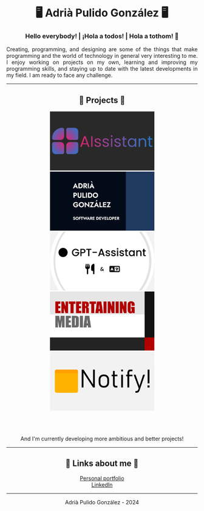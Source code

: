 <div align="center">
  <h1>🖥️ Adrià Pulido González 🖥️</h1>
  <h3>Hello everybody! | ¡Hola a todos! | Hola a tothom! 👋</h3>

  <div align="justify">
    <p>
      Creating, programming, and designing are some of the things that make programming and the world of technology in general very interesting to me. I enjoy working on projects on my own, learning and improving my programming skills, and staying up to date with the latest developments in my field. I am ready to face any challenge.
    </p>
  </div>

  <hr/>

  <h2>🚧 Projects 🚧</h2>

  <a href="https://github.com/AdjePG/AIssistant"><img width="275px" src="https://github.com/AdjePG/AIssistant/blob/main/README%20sources/repositoryImage.png"/></a>
  <a href="https://github.com/AdjePG/Portfolio"><img width="275px" src="https://github.com/AdjePG/Portfolio/blob/main/README%20sources/repositoryImage.png"/></a>
  <a href="https://github.com/AdjePG/GPT-Assistant"><img width="275px" src="https://github.com/AdjePG/GPT-Assistant/blob/main/README%20sources/repositoryImage.png"/></a>
  <a href="https://github.com/AdjePG/Entertaining-Media"><img width="275px" src="https://github.com/AdjePG/Entertaining-Media/blob/main/README%20sources/repositoryImage.png"/></a>
  <a href="https://github.com/AdjePG/Notify"><img width="275px" src="https://github.com/AdjePG/Notify/blob/main/repositoryImage.png"/></a>

  <br>
  <br>
  <p>And I'm currently developing more ambitious and better projects!</p>
  
  <hr/>

  <h2>🛜 Links about me 🛜</h2>
  <a href="https://adjepg.github.io/Portfolio/">Personal portfolio</a><br>
  <a href="https://www.linkedin.com/in/adriapulido/">LinkedIn</a>
  <hr>
  <p>Adrià Pulido González - 2024</p>
</div>

